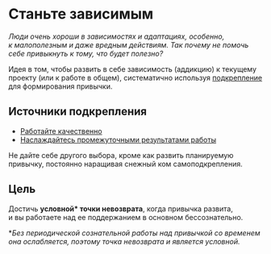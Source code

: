 # Станьте зависимым

*Люди очень хороши в&nbsp;зависимостях и&nbsp;адаптациях, особенно, к&nbsp;малополезным и&nbsp;даже вредным действиям.
Так почему не&nbsp;помочь себе привыкнуть к&nbsp;тому, что будет полезно?*

Идея в&nbsp;том, чтобы развить в&nbsp;себе зависимость (аддикцию) к&nbsp;текущему проекту (или к&nbsp;работе в&nbsp;общем), систематично используя [подкрепление](https://ru.wikipedia.org/wiki/%D0%9F%D0%BE%D0%B4%D0%BA%D1%80%D0%B5%D0%BF%D0%BB%D0%B5%D0%BD%D0%B8%D0%B5_%28%D0%BF%D1%81%D0%B8%D1%85%D0%BE%D0%BB%D0%BE%D0%B3%D0%B8%D1%8F%29) для формирования привычки.

## Источники подкрепления

* [Работайте качественно](technique-high-quality.md)
* [Наслаждайтесь промежуточными результатами работы](technique-deliver-frequently.md)

Не&nbsp;дайте себе другого выбора, кроме как развить планируемую привычку, постоянно наращивая снежный ком самоподкрепления.

## Цель

Достичь **условной\* точки невозврата**, когда привычка развита, и&nbsp;вы&nbsp;работаете над ее&nbsp;поддержанием в&nbsp;основном бессознательно.

**Без периодической сознательной работы над привычкой со&nbsp;временем она ослабляется, поэтому точка невозврата и&nbsp;является условной.*
